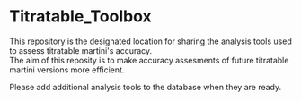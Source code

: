 # Titratable_Toolbox

This repository is the designated location for sharing the analysis tools used to assess titratable martini's accuracy.\
The aim of this reposity is to make accuracy assesments of future titratable martini versions more efficient.

Please add additional analysis tools to the database when they are ready.
